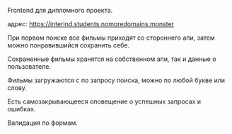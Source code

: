 Frontend для дипломного проекта.

адрес: https://interind.students.nomoredomains.monster

При первом поиске все фильмы приходят со стороннего апи, затем можно понравившийся сохранить себе.

Сохраненные фильмы хранятся на собственном апи, так и данные о пользователе.

Фильмы загружаются с по запросу поиска, можно по любой букве или слову.

Есть самозакрывающееся оповещение о успешных запросах и ошибках.

Валидация по формам.

